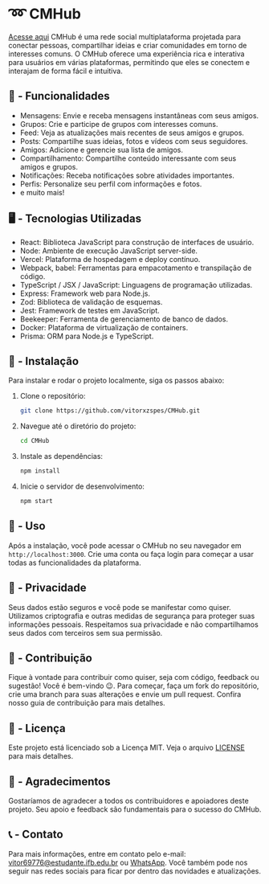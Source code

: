# ➿ CMHub
[Acesse aqui](https://cmhub.vercel.app/)
CMHub é uma rede social multiplataforma projetada para conectar pessoas, compartilhar ideias e criar comunidades em torno de interesses comuns. O CMHub oferece uma experiência rica e interativa para usuários em várias plataformas, permitindo que eles se conectem e interajam de forma fácil e intuitiva.

## 📒 - Funcionalidades
- Mensagens: Envie e receba mensagens instantâneas com seus amigos.
- Grupos: Crie e participe de grupos com interesses comuns.
- Feed: Veja as atualizações mais recentes de seus amigos e grupos.
- Posts: Compartilhe suas ideias, fotos e vídeos com seus seguidores.
- Amigos: Adicione e gerencie sua lista de amigos.
- Compartilhamento: Compartilhe conteúdo interessante com seus amigos e grupos.
- Notificações: Receba notificações sobre atividades importantes.
- Perfis: Personalize seu perfil com informações e fotos.
- e muito mais!

## 🖥 - Tecnologias Utilizadas
- React: Biblioteca JavaScript para construção de interfaces de usuário.
- Node: Ambiente de execução JavaScript server-side.
- Vercel: Plataforma de hospedagem e deploy contínuo.
- Webpack, babel: Ferramentas para empacotamento e transpilação de código.
- TypeScript / JSX / JavaScript: Linguagens de programação utilizadas.
- Express: Framework web para Node.js.
- Zod: Biblioteca de validação de esquemas.
- Jest: Framework de testes em JavaScript.
- Beekeeper: Ferramenta de gerenciamento de banco de dados.
- Docker: Plataforma de virtualização de containers.
- Prisma: ORM para Node.js e TypeScript.

## 🔧 - Instalação
Para instalar e rodar o projeto localmente, siga os passos abaixo:
1. Clone o repositório:
   ```bash
   git clone https://github.com/vitorxzspes/CMHub.git
   ```
2. Navegue até o diretório do projeto:
   ```bash
   cd CMHub
   ```
3. Instale as dependências:
   ```bash
   npm install
   ```
4. Inicie o servidor de desenvolvimento:
   ```bash
   npm start
   ```

## 🚀 - Uso
Após a instalação, você pode acessar o CMHub no seu navegador em `http://localhost:3000`. Crie uma conta ou faça login para começar a usar todas as funcionalidades da plataforma.

## 🔏 - Privacidade
Seus dados estão seguros e você pode se manifestar como quiser. Utilizamos criptografia e outras medidas de segurança para proteger suas informações pessoais. Respeitamos sua privacidade e não compartilhamos seus dados com terceiros sem sua permissão.

## 🤝 - Contribuição 
Fique à vontade para contribuir como quiser, seja com código, feedback ou sugestão! Você é bem-vindo 😉. Para começar, faça um fork do repositório, crie uma branch para suas alterações e envie um pull request. Confira nosso guia de contribuição para mais detalhes.

## 📜 - Licença
Este projeto está licenciado sob a Licença MIT. Veja o arquivo [LICENSE](./LICENSE) para mais detalhes.

## 🙏 - Agradecimentos
Gostaríamos de agradecer a todos os contribuidores e apoiadores deste projeto. Seu apoio e feedback são fundamentais para o sucesso do CMHub.

## 📞 - Contato
Para mais informações, entre em contato pelo e-mail: vitor69776@estudante.ifb.edu.br ou [WhatsApp](https://wa.me/5561994030749). Você também pode nos seguir nas redes sociais para ficar por dentro das novidades e atualizações.